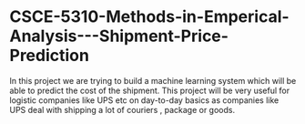 # CSCE-5310-Methods-in-Emperical-Analysis---Shipment-Price-Prediction
In this project we are trying to build a machine learning system which will be able to predict the cost of the shipment. This project will be very useful for logistic companies like UPS etc on day-to-day basics as companies like UPS deal with shipping a lot of couriers , package or goods.
